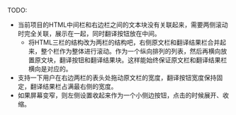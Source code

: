 TODO:

- 当前项目的HTML中间栏和右边栏之间的文本块没有关联起来，需要两侧滚动时完全关联，展示在一起，同时翻译按钮放在中间。
  - 将HTML三栏的结构改为两栏的结构吧，右侧原文栏和翻译结果栏合并起来，整个栏作为整体进行滚动。作为一个纵向排列的列表，然后再横向放置原文块，翻译按钮和翻译结果块。这样能始终保证原文栏和翻译结果栏横向是对应的。
- 支持一下用户在右边两栏的表头处拖动原文栏的宽度，翻译按钮宽度保持固定，翻译结果栏占满最右侧的宽度。
- 如果屏幕变窄，则左侧设置收起来作为一个小侧边按钮，点击的时候展开、收缩。

